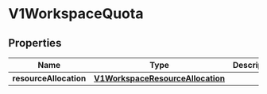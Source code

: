 # V1WorkspaceQuota

## Properties
Name | Type | Description | Notes
------------ | ------------- | ------------- | -------------
**resourceAllocation** | [**V1WorkspaceResourceAllocation**](V1WorkspaceResourceAllocation.md) |  |  [optional]
